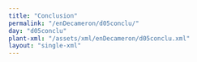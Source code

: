 ```yaml
---
title: "Conclusion"
permalink: "/enDecameron/d05conclu/"
day: "d05conclu"
plant-xml: "/assets/xml/enDecameron/d05conclu.xml"
layout: "single-xml"
---
```

